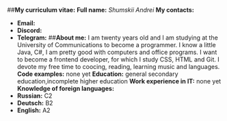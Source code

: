 ##**My curriculum vitae:**
**Full name:** *Shumskii Andrei*
**My contacts:** 
* **Email:**
* **Discord:**
* **Telegram:**
##**About me:**
I am twenty years old and I am studying at the University of Communications to become a programmer. I know a little Java, C#, I am pretty good with computers and office programs. I want to become a frontend developer, for which I study CSS, HTML and Git. I devote my free time to coocing, reading, learning music and languages.
**Code examples:** none yet
**Education:** general secondary education,incomplete higher education
**Work experience in IT:** none yet
**Knowledge of foreign languages:** 
* **Russian:** C2
* **Deutsch:** B2
* **English:** A2


